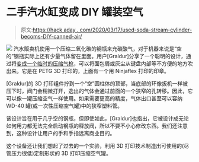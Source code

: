# 二手汽水缸变成 DIY 罐装空气

> 原文:[https://hack aday . com/2020/03/17/used-soda-stream-cylinder-becoms-DIY-canned-air/](https://hackaday.com/2020/03/17/used-soda-stream-cylinder-becomes-diy-canned-air/)

[![](../Images/fc5a7d32abf96657464bf5f2eb126a24.png)](https://hackaday.com/wp-content/uploads/2020/03/Soda-Stream-Air-Gun-3D-Printed.png) 汽水贩卖机使用一个压缩二氧化碳的钢瓶来充碳酸气，对于机器来说是“空的”钢瓶实际上还有少量气体留在里面。用户[Graldur]分享了一个聪明的设计，通过将[变成一个临时的压缩气枪](https://www.prusaprinters.org/prints/24291-soda-stream-air-gun)，可以将面包屑或灰尘从键盘内部等不方便的地方吹出来。它是在 PETG 3D 打印的，上面有一个用 Ninjaflex 打印的印章。

[Graldur]的 3D 打印组件拧到一个“空”圆柱体的顶部，当底部的环像扳机一样被压下时，阀门会稍微打开，逸出的气体会通过前面的一个狭窄的孔转移。因此，它可以像一罐压缩空气一样使用。如果需要更高的精度，气体出口甚至可以容纳 WD-40 罐(或一次性压缩空气罐)中的狭窄塑料管。

该设计旨在用于几乎空的钢瓶，但即使如此，[Graldur]也指出，它被设计成无论如何用力都无法完全启动钢瓶的释放阀，所以不要不小心修改东西。我们还注意到，这种设计让用户的手和手指远离商业目的。

这个设备还让我们想起了过去的一个实验，利用 3D 打印技术制造出可使用的(尽管压力很低)定制形状的 3D 打印压缩空气罐。